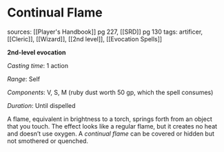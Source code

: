 # Continual Flame
sources: [[Player's Handbook]] pg 227, [[SRD]] pg 130
tags: artificer, [[Cleric]], [[Wizard]], [[2nd level]], [[Evocation Spells]]

**2nd-level evocation**

*Casting time*: 1 action

*Range*: Self

*Components*: V, S, M (ruby dust worth 50 gp, which the spell consumes)

*Duration*: Until dispelled

A flame, equivalent in brightness to a torch, springs forth from an object that you touch. The effect looks like a regular flame, but it creates no heat and doesn’t use oxygen. A *continual flame* can be covered or hidden but not smothered or quenched.
